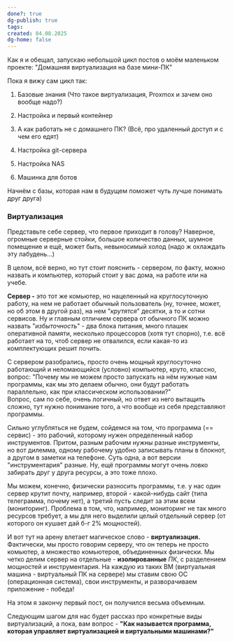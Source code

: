 ```yaml
---
done?: true
dg-publish: true
tags: 
created: 04.08.2025
dg-home: false
---
```

Как я и обещал, запускаю небольшой цикл постов о моём маленьком проекте: "Домашняя виртуализация на базе мини-ПК"

  

Пока я вижу сам цикл так:

1) Базовые знания (Что такое виртуализация, Proxmox и зачем оно вообще надо?)

2) Настройка и первый контейнер

3) А как работать не с домашнего ПК? (Всё, про удаленный доступ и с чем его едят)

4) Настройка git-сервера

5) Настройка NAS

6) Машинка для ботов

  

Начнём с базы, которая нам в будущем поможет чуть лучше понимать друг друга)

  

### Виртуализация

Представьте себе сервер, что первое приходит в голову? Наверное, огромные серверные стойки, большое количество данных, шумное помещение и ещё, может быть, невыносимый холод (надо ж охлаждать эту лабудень...)

В целом, всё верно, но тут стоит пояснить - сервером, по факту, можно назвать и компьютер, который стоит у вас дома, на работе или на учебе.

**Сервер -** это тот же комьютер, но нацеленный на круглосуточную работу, на нем не работает обычный пользователь (ну, точнее, может, но об этом в другой раз), на нем "_крутятся_" десятки, а то и сотни сервисов. Ну и главным отличием сервера от обычного ПК можно назвать "_избыточность_" - два блока питания, много плашек оперативной памяти, несколько процессоров (хотя тут спорно), т.е. всё работает на то, чтоб сервер не отвалился, если какая-то из комплектующих решит почить.

  

С сервером разобрались, просто очень мощный круглосуточно работающий и неломающийся (условно) компьютер, круто, классно, вопрос: "Почему мы не можем просто запускать на нём нужные нам программы, как мы это делаем обычно, они будут работать параллельно, как при классическом использовании?"  
Вопрос, сам по себе, очень логичный, но ответ из него вытащить сложно, тут нужно понимание того, а что вообще из себя представляют программы.

Сильно углубляться не будем, сойдемся на том, что программа (== сервис) - это рабочий, которому нужен определенный набор инструментов. Притом, разным рабочим нужны разные инструменты, но вот дилемма, одному рабочему удобно записывать планы в блокнот, а другом в заметки на телефоне. Суть одна, а вот версии "инструментария" разные. Ну, ещё программы могут очень ловко забирать друг у друга ресурсы, а это тоже плохо.

Мы можем, конечно, физически разносить программы, т.е. у нас один сервер крутит почту, например, второй - какой-нибудь сайт (типа телеграмма, почему нет), а третий пусть следит за этим всем (мониторинг). Проблема в том, что, например, мониторинг не так много ресурсов требует, а мы для него выделили целый отдельный сервер (от которого он кушает дай б-г 2% мощностей).

И вот тут на арену влетает магическое слово - **виртуализация.** Фактически, мы просто говорим серверу, что он теперь не просто комьютер, а множество комьютеров, объединенных физически. Мы четко делим сервер на отдельные - **изолированные** _ПК_, с разделением мощностей и инструментария. На каждую из таких ВМ (виртуальная машина - виртуальный ПК на сервере) мы ставим свою ОС (операционная система), свои инструменты, и разворачиваем приложение - победа!

  

На этом я закончу первый пост, он получился весьма объемным.

Следующим шагом для нас будет рассказ про конкретные виды виртуализаций, а пока, вам вопрос - **"Как называется программа, которая управляет виртуализацией и виртуальными машинами?"**